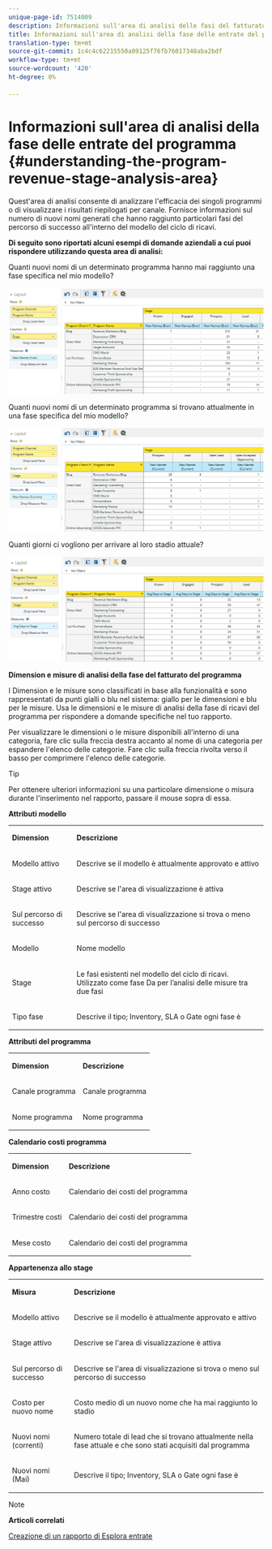 ```yaml
---
unique-page-id: 7514009
description: Informazioni sull'area di analisi delle fasi del fatturato del programma - Documenti Marketo - Documentazione del prodotto
title: Informazioni sull'area di analisi della fase delle entrate del programma
translation-type: tm+mt
source-git-commit: 1c4c4c62215550a09125f76fb76017348aba2bdf
workflow-type: tm+mt
source-wordcount: '420'
ht-degree: 0%

---
```



# Informazioni sull&#39;area di analisi della fase delle entrate del programma {#understanding-the-program-revenue-stage-analysis-area}

Quest&#39;area di analisi consente di analizzare l&#39;efficacia dei singoli programmi o di visualizzare i risultati riepilogati per canale. Fornisce informazioni sul numero di nuovi nomi generati che hanno raggiunto particolari fasi del percorso di successo all&#39;interno del modello del ciclo di ricavi.

**Di seguito sono riportati alcuni esempi di domande aziendali a cui puoi rispondere utilizzando questa area di analisi:**

Quanti nuovi nomi di un determinato programma hanno mai raggiunto una fase specifica nel mio modello?

![](assets/one-3.png)

Quanti nuovi nomi di un determinato programma si trovano attualmente in una fase specifica del mio modello?

![](assets/two-3.png)

Quanti giorni ci vogliono per arrivare al loro stadio attuale?

![](assets/three-3.png)

**Dimension e misure di analisi della fase del fatturato del programma**

I Dimension e le misure sono classificati in base alla funzionalità e sono rappresentati da punti gialli o blu nel sistema: giallo per le dimensioni e blu per le misure. Usa le dimensioni e le misure di analisi della fase di ricavi del programma per rispondere a domande specifiche nel tuo rapporto.

Per visualizzare le dimensioni o le misure disponibili all&#39;interno di una categoria, fare clic sulla freccia destra accanto al nome di una categoria per espandere l&#39;elenco delle categorie. Fare clic sulla freccia rivolta verso il basso per comprimere l&#39;elenco delle categorie.

>[!TIP]
>
>Per ottenere ulteriori informazioni su una particolare dimensione o misura durante l&#39;inserimento nel rapporto, passare il mouse sopra di essa.

**Attributi modello**

<table> 
 <tbody> 
  <tr> 
   <td colspan="1" rowspan="1"><strong>Dimension</strong></td> 
   <td colspan="1" rowspan="1"><p><strong>Descrizione</strong></p></td> 
  </tr> 
  <tr> 
   <td colspan="1" rowspan="1"><p>Modello attivo</p></td> 
   <td colspan="1" rowspan="1"><p>Descrive se il modello è attualmente approvato e attivo</p></td> 
  </tr> 
  <tr> 
   <td colspan="1" rowspan="1"><p>Stage attivo</p></td> 
   <td colspan="1" rowspan="1"><p>Descrive se l'area di visualizzazione è attiva</p></td> 
  </tr> 
  <tr> 
   <td colspan="1" rowspan="1"><p>Sul percorso di successo</p></td> 
   <td colspan="1" rowspan="1"><p>Descrive se l'area di visualizzazione si trova o meno sul percorso di successo</p></td> 
  </tr> 
  <tr> 
   <td colspan="1" rowspan="1"><p>Modello</p></td> 
   <td colspan="1" rowspan="1"><p>Nome modello</p></td> 
  </tr> 
  <tr> 
   <td colspan="1" rowspan="1"><p>Stage</p></td> 
   <td colspan="1" rowspan="1"><p>Le fasi esistenti nel modello del ciclo di ricavi. Utilizzato come fase Da per l’analisi delle misure tra due fasi</p></td> 
  </tr> 
  <tr> 
   <td colspan="1" rowspan="1"><p>Tipo fase</p></td> 
   <td colspan="1" rowspan="1"><p>Descrive il tipo; Inventory, SLA o Gate ogni fase è</p></td> 
  </tr> 
 </tbody> 
</table>

**Attributi del programma**

<table> 
 <tbody> 
  <tr> 
   <td colspan="1" rowspan="1"><p><strong>Dimension</strong></p></td> 
   <td colspan="1" rowspan="1"><p><strong>Descrizione</strong></p></td> 
  </tr> 
  <tr> 
   <td colspan="1" rowspan="1"><p>Canale programma</p></td> 
   <td colspan="1" rowspan="1"><p>Canale programma</p></td> 
  </tr> 
  <tr> 
   <td colspan="1" rowspan="1"><p>Nome programma</p></td> 
   <td colspan="1" rowspan="1"><p>Nome programma</p></td> 
  </tr> 
 </tbody> 
</table>

**Calendario costi programma**

<table> 
 <tbody> 
  <tr> 
   <td colspan="1" rowspan="1"><p><strong>Dimension</strong></p></td> 
   <td colspan="1" rowspan="1"><p><strong>Descrizione</strong></p></td> 
  </tr> 
  <tr> 
   <td colspan="1" rowspan="1"><p>Anno costo</p></td> 
   <td colspan="1" rowspan="1"><p>Calendario dei costi del programma</p></td> 
  </tr> 
  <tr> 
   <td colspan="1" rowspan="1"><p>Trimestre costi</p></td> 
   <td colspan="1" rowspan="1"><p>Calendario dei costi del programma</p></td> 
  </tr> 
  <tr> 
   <td colspan="1" rowspan="1"><p>Mese costo</p></td> 
   <td colspan="1" rowspan="1"><p>Calendario dei costi del programma</p></td> 
  </tr> 
 </tbody> 
</table>

**Appartenenza allo stage**

<table> 
 <tbody> 
  <tr> 
   <td colspan="1" rowspan="1"><p><strong>Misura</strong></p></td> 
   <td colspan="1" rowspan="1"><p><strong>Descrizione</strong></p></td> 
  </tr> 
  <tr> 
   <td colspan="1" rowspan="1"><p>Modello attivo</p></td> 
   <td colspan="1" rowspan="1"><p>Descrive se il modello è attualmente approvato e attivo</p></td> 
  </tr> 
  <tr> 
   <td colspan="1" rowspan="1"><p>Stage attivo</p></td> 
   <td colspan="1" rowspan="1"><p>Descrive se l'area di visualizzazione è attiva</p></td> 
  </tr> 
  <tr> 
   <td colspan="1" rowspan="1"><p>Sul percorso di successo</p></td> 
   <td colspan="1" rowspan="1"><p>Descrive se l'area di visualizzazione si trova o meno sul percorso di successo</p></td> 
  </tr> 
  <tr> 
   <td colspan="1" rowspan="1"><p>Costo per nuovo nome</p></td> 
   <td colspan="1" rowspan="1"><p>Costo medio di un nuovo nome che ha mai raggiunto lo stadio</p></td> 
  </tr> 
  <tr> 
   <td colspan="1" rowspan="1"><p>Nuovi nomi (correnti)</p></td> 
   <td colspan="1" rowspan="1"><p>Numero totale di lead che si trovano attualmente nella fase attuale e che sono stati acquisiti dal programma</p></td> 
  </tr> 
  <tr> 
   <td colspan="1" rowspan="1"><p>Nuovi nomi (Mai)</p></td> 
   <td colspan="1" rowspan="1"><p>Descrive il tipo; Inventory, SLA o Gate ogni fase è</p></td> 
  </tr> 
 </tbody> 
</table>

>[!NOTE]
>
>**Articoli correlati**
>
>[Creazione di un rapporto di Esplora entrate](../../../../product-docs/reporting/revenue-cycle-analytics/revenue-explorer/create-a-revenue-explorer-report.md)
